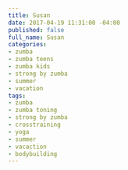 ```yaml
---
title: Susan
date: 2017-04-19 11:31:00 -04:00
published: false
full_name: Susan
categories:
- zumba
- zumba teens
- zumba kids
- strong by zumba
- summer
- vacation
tags:
- zumba
- zumba toning
- strong by zumba
- crosstraining
- yoga
- summer
- vacaction
- bodybuilding
---
```


